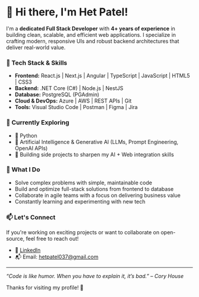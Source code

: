 # 👋 Hi there, I'm Het Patel!

I'm a **dedicated Full Stack Developer** with **4+ years of experience** in building clean, scalable, and efficient web applications. I specialize in crafting modern, responsive UIs and robust backend architectures that deliver real-world value.

### 🚀 Tech Stack & Skills

- **Frontend:** React.js | Next.js | Angular | TypeScript | JavaScript | HTML5 | CSS3  
- **Backend:** .NET Core (C#) | Node.js | NestJS  
- **Database:** PostgreSQL (PGAdmin)  
- **Cloud & DevOps:** Azure | AWS | REST APIs | Git  
- **Tools:** Visual Studio Code | Postman | Figma | Jira

### 🧠 Currently Exploring

- 🐍 Python  
- 🤖 Artificial Intelligence & Generative AI (LLMs, Prompt Engineering, OpenAI APIs)  
- 🧪 Building side projects to sharpen my AI + Web integration skills

### 🎯 What I Do

- Solve complex problems with simple, maintainable code  
- Build and optimize full-stack solutions from frontend to database  
- Collaborate in agile teams with a focus on delivering business value  
- Constantly learning and experimenting with new tech

### 📫 Let's Connect

If you're working on exciting projects or want to collaborate on open-source, feel free to reach out!
  
- 💼 [LinkedIn](https://www.linkedin.com/in/het-patel-215a09210)  
- 📬 Email: hetpatel037@gmail.com

---

*“Code is like humor. When you have to explain it, it’s bad.” – Cory House*

Thanks for visiting my profile! 🙌

